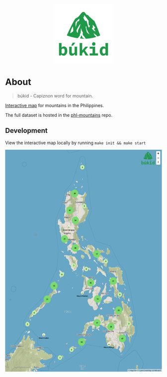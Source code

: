 <div align="center">
  <br/>
  <a href="https://github.com/j4ckofalltrades/bukid">
    <img src="assets/logo.png" alt="Logo">
  </a>
</div>

# About

> búkid - Capiznon word for mountain.

[Interactive map](https://bukid.vercel.app) for mountains in the Philippines.

The full dataset is hosted in the [phl-mountains](https://github.com/j4ckofalltrades/phl-mountains) repo.

## Development

View the interactive map locally by running `make init && make start`

<img src="assets/map.png" alt="Interactive Map" height="714px" width="542px">

